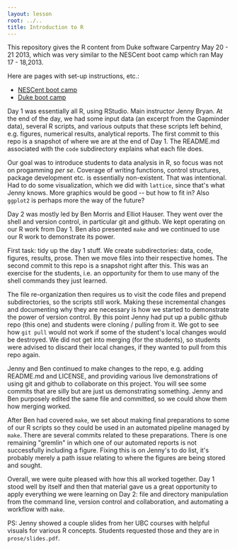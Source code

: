 ```yaml
---
layout: lesson
root: ../..
title: Introduction to R
---
```

This repository gives the R content from Duke software Carpentry May 20 - 21 2013, which was very similar to the NESCent boot camp which ran May 17 - 18,2013.

Here are pages with set-up instructions, etc.:

*   [NESCent boot camp](http://swcarpentry.github.io/bootcamps/2013-05-16-nescent/)
*   [Duke boot camp](http://swcarpentry.github.io/bootcamps/2013-05-20-duke/)

Day 1 was essentially all R, using RStudio. Main instructor Jenny Bryan. At the end of the day, we had some input data (an excerpt from the Gapminder data), several R scripts, and various outputs that these scripts left behind, e.g. figures, numerical results, analytical reports. The first commit to this repo is a snapshot of where we are at the end of Day 1. The README.md associated with the `code` subdirectory explains what each file does.

Our goal was to introduce students to data analysis in R, so focus was not on progamming *per se*. Coverage of writing functions, control structures, package development etc. is essentially non-existent. That was intentional. Had to do some visualization, which we did with `lattice`, since that's what Jenny knows. More graphics would be good -- but how to fit in? Also `ggplot2` is perhaps more the way of the future?

Day 2 was mostly led by Ben Morris and Elliot Hauser. They went over the shell and version control, in particular git and github. We kept operating on our R work from Day 1. Ben also presented `make` and we continued to use our R work to demonstrate its power.

First task: tidy up the day 1 stuff. We create subdirectories: data, code, figures, results, prose. Then we move files into their respective homes. The second commit to this repo is a snapshot right after this. This was an exercise for the students, i.e. an opportunity for them to use many of the shell commands they just learned.

The file re-organization then requires us to visit the code files and prepend subdirectories, so the scripts still work. Making these incremental changes and documenting why they are necessary is how we started to demonstrate the power of version control. By this point Jenny had put up a public github repo (this one) and students were cloning / pulling from it. We got to see how `git pull` would not work if some of the student's local changes would be destroyed. We did not get into merging (for the students), so students were advised to discard their local changes, if they wanted to pull from this repo again.

Jenny and Ben continued to make changes to the repo, e.g. adding README.md and LICENSE, and providing various live demonstrations of using git and github to collaborate on this project. You will see some commits that are silly but are just us demonstrating something. Jenny and Ben purposely edited the same file and committed, so we could show them how merging worked.

After Ben had covered `make`, we set about making final preparations to some of our R scripts so they could be used in an automated pipeline managed by `make`. There are several commits related to these preparations. There is one remaining "gremlin" in which one of our automated reports is not successfully including a figure. Fixing this is on Jenny's to do list, it's probably merely a path issue relating to where the figures are being stored and sought.

Overall, we were quite pleased with how this all worked together. Day 1 stood well by itself and then that material gave us a great opportunity to apply everything we were learning on Day 2: file and directory manipulation from the command line, version control and collaboration, and automating a workflow with `make`.

PS: Jenny showed a couple slides from her UBC courses with helpful visuals for various R concepts. Students requested those and they are in `prose/slides.pdf`.
